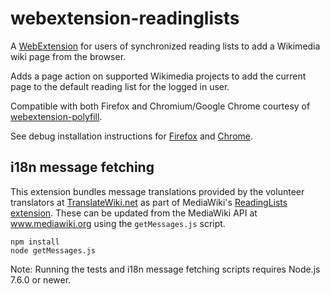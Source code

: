 # webextension-readinglists
A [WebExtension](https://wiki.mozilla.org/WebExtensions) for users of synchronized reading lists to add a Wikimedia wiki page from the browser.

Adds a page action on supported Wikimedia projects to add the current page to the default reading list for the logged in user. 

Compatible with both Firefox and Chromium/Google Chrome courtesy of [webextension-polyfill](https://github.com/mozilla/webextension-polyfill).

See debug installation instructions for [Firefox](https://developer.mozilla.org/en-US/docs/Tools/about%3Adebugging) and [Chrome](https://developer.chrome.com/extensions/getstarted).

## i18n message fetching
This extension bundles message translations provided by the volunteer translators at [TranslateWiki.net](https://translatewiki.net) as part of MediaWiki's [ReadingLists extension](https://www.mediawiki.org/wiki/Extension:ReadingLists).  These can be updated from the MediaWiki API at www.mediawiki.org using the `getMessages.js` script.

```
npm install
node getMessages.js
```

Note: Running the tests and i18n message fetching scripts requires Node.js 7.6.0 or newer.
